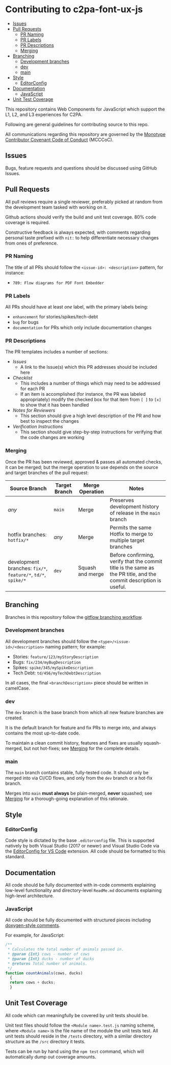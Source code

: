 # Contributing to c2pa-font-ux-js

- [Issues](#issues)
- [Pull Requests](#pull-requests)
  - [PR Naming](#pr-naming)
  - [PR Labels](#pr-labels)
  - [PR Descriptions](#pr-descriptions)
  - [Merging](#merging)
- [Branching](#branching)
  - [Development branches](#development-branches)
  - [dev](#dev)
  - [main](#main)
- [Style](#style)
  - [EditorConfig](#editorconfig)
- [Documentation](#documentation)
  - [JavaScript](#javascript)
- [Unit Test Coverage](#unit-test-coverage)

This repository contains Web Components for JavaScript which support the L1, L2,
and L3 experiences for C2PA.

Following are general guidelines for contributing source to this repo.

All communications regarding this repository are governed by the
[Monotype Contributor Covenant Code of Conduct](https://github.com/Monotype/.github/blob/main/CODE_OF_CONDUCT.md)
(MCCCoC).

## Issues

Bugs, feature requests and questions should be discussed using GitHub Issues.

## Pull Requests

All pull reviews require a single reviewer, preferably picked at random from the
development team tasked with working on it.

Github actions should verify the build and unit test coverage.  80% code coverage
is required.

Constructive feedback is always expected, with comments regarding personal taste
prefixed with `nit:` to help differentiate necessary changes from ones of preference.

### PR Naming

The title of all PRs should follow the `<issue-id>: <description>` pattern, for
instance:

- `789: Flow diagrams for PDF Font Embedder`

### PR Labels

All PRs should have at least *one* label, with the primary labels being:

- `enhancement` for stories/spikes/tech-debt
- `bug` for bugs
- `documentation` for PRs which only include documentation changes

### PR Descriptions

The PR templates includes a number of sections:

- *Issues*
  - A link to the Issue(s) which this PR addresses should be included here
- *Checklist*
  - This includes a number of things which may need to be addressed for each PR
  - If an item is accomplished (for instance, the PR was labeled appropriately)
    modify the checked box for that item from `[ ]` to `[x]` to show that it has
    been handled
- *Notes for Reviewers*
  - This section should give a high level description of the PR and how best to
    inspect the changes
- *Verification Instructions*
  - This section should give step-by-step instructions for verifying that the
    code changes are working

### Merging

Once the PR has been reviewed, approved & passes all automated checks, it can be merged; but the merge operation to use depends on the source and target branches of the pull request:

Source Branch|Target Branch|Merge Operation|Notes
-|-|-|-
_any_|`main`|Merge|Preserves development history of release in the `main` branch
hotfix branches: `hotfix/*` |_any_|Merge|Permits the same Hotfix to merge to multiple target branches
development branches: `fix/*`, `feature/*`, `td/*`, `spike/*`|`dev`|Squash and merge|Before confirming, verify that the commit title is the same as the PR title, and the commit description is useful.

## Branching

Branches in this repository follow the [gitflow branching workflow](https://www.atlassian.com/git/tutorials/comparing-workflows/gitflow-workflow).

### Development branches

All development branches should follow the `<type>/<issue-id>/<description>` naming pattern; for example:

- Stories: `feature/123/myStoryDescription`
- Bugs: `fix/234/myBugDescription`
- Spikes: `spike/345/mySpikeDescription`
- Tech Debt: `td/456/myTechDebtDescription`

In all cases, the final `<branchDescription>` piece should be written in camelCase.

### dev

The `dev` branch is the base branch from which all new feature branches are created.

It is the default branch for feature and fix PRs to merge into, and always contains
the most up-to-date code.

To maintain a clean commit history, features and fixes are usually squash-merged,
but not hot-fixes; see [Merging](#merging) for the complete details.

### main

The `main` branch contains stable, fully-tested code. It should only be merged
into via CI/CD flows, and only from the `dev` branch or a hot-fix branch.

Merges into `main` **must always** be plain-merged, **never** squashed; see
[Merging](#merging) for a thorough-going explanation of this rationale.

## Style

### EditorConfig

Code style is dictated by the base `.editorconfig` file.  This is supported natively by both Visual Studio (2017 or newer) and Visual Studio Code via the [EditorConfig for VS Code](https://github.com/editorconfig/editorconfig-vscode) extension.  All code should be formatted to this standard.

## Documentation

All code should be fully documented with in-code comments explaining low-level
functionality and directory-level `ReadMe.md` documents explaining high-level
architecture.

### JavaScript

All code should be fully documented with structured pieces including [doxygen-style comments](https://doxygen.nl/manual/docblocks.html).

For example, for JavaScript:

```javascript
/**
 * Calculates the total number of animals passed in.
 * @param {Int} cows - number of cows
 * @param {Int} ducks - number of ducks
 * @returns Total number of animals.
 */
function countAnimals(cows, ducks)
  {
  return cows + ducks;
  }
```

## Unit Test Coverage

All code which can meaningfully be covered by unit tests should be.

Unit test files should follow the `<Module name>.test.js` naming scheme, where
`<Module name>` is the file name of the module the unit tests test.  All unit
tests should reside in the `/tests` directory, with a similar directory structure
as the `/src` directory it tests.

Tests can be run by hand using the `npm test` command, which will automatically
dump out coverage amounts.
